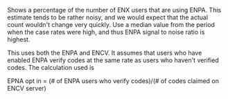Shows a percentage of the number of ENX users that are using ENPA. This estimate tends to be rather noisy, and we would expect that the actual count wouldn't change very quickly. Use a median value from the period when the case rates were high, and thus ENPA signal to noise ratio is highest. 

This uses both the ENPA and ENCV. It assumes that users who have enabled ENPA verify codes at the same rate as users who haven't verified codes. The calculation used is

EPNA opt in = (# of ENPA users who verify codes)/(# of codes claimed on ENCV server)

